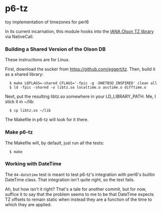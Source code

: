 p6-tz
=====

toy implementation of timezones for perl6

In its current incarnation, this module hooks into the [IANA Olson TZ library](https://github.com/eggert/tz)
via NativeCall.

### Building a Shared Version of the Olson DB ###

These instructions are for Linux.

First, download the sucker from https://github.com/eggert/tz.
Then, build it as a shared library:

```
  $ make LDFLAGS=-shared CFLAGS='-fpic -g -DNETBSD_INSPIRED' clean all
  $ ld -fpic -shared -o libtz.so localtime.o asctime.o difftime.o
```

Next, put the resulting libtz.so somewhere in your LD_LIBRARY_PATH.
Me, I stick it in ~/lib:

```
  $ cp libtz.so ~/lib
```

The Makefile in p6-tz will look for it there.

### Make p6-tz ###

The Makefile will, by default, just run all the tests:

```
  $ make
```

### Working with DateTime ###

The `04-datetime` test is meant to test p6-tz's integration with
perl6's builtin DateTime class.  That integration isn't quite right,
so the test fails.

Ah, but how isn't it right?  That's a tale for another commit,
but for now, suffice it to say that the problem seems to me
to be that DateTime expects TZ offsets to remain static
when instead they are a function of the time to which they are applied.
